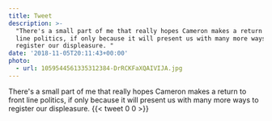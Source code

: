 ```yaml
---
title: Tweet
description: >-
  "There's a small part of me that really hopes Cameron makes a return to front
  line politics, if only because it will present us with many more ways to
  register our displeasure. "
date: '2018-11-05T20:11:43+00:00'
photo:
  - url: 1059544561335312384-DrRCKFaXQAIVIJA.jpg
---
```

There's a small part of me that really hopes Cameron makes a return to front line politics, if only because it will present us with many more ways to register our displeasure. 
      {{< tweet 0 0 >}}
    
